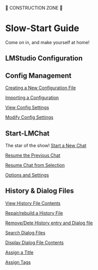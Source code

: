 
🚧 CONSTRUCTION ZONE 🚧

# Slow-Start Guide
Come on in, and make yourself at home!

## LMStudio Configuration


## Config Management
 [Creating a New Configuration File](./Section/config-management.md#create-a-new-config)

 [Importing a Configuration](./Section/config-management.md#import-an-existing-config)

 [View Config Settings](./Section/config-management.md#view-a-config)

 [Modify Config Settings](./Section/config-management.md#modify-config-settings)

## Start-LMChat
The star of the show!
[Start a New Chat](./Section/start-lmchat.md#start-a-new-chat)

[Resume the Previous Chat](./Section/start-lmchat.md#resume-previous-chat)

[Resume Chat from Selection](./Section/start-lmchat.md#select-and-resume-chat)

[Options and Settings](https://github.com/jross365/LMStudio-Client/blob/main/Docs/Start-LMChat-Options.md)

## History & Dialog Files
[View History File Contents]()

[Repair/rebuild a History File]()

[Remove/Dete History entry and Dialog file]()

[Search Dialog Files]()

[Display Dialog File Contents]()

[Assign a Title]()

[Assign Tags]()

